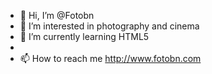 - 👋 Hi, I’m @Fotobn
- 👀 I’m interested in photography and cinema
- 🌱 I’m currently learning HTML5
-
- 📫 How to reach me http://www.fotobn.com

<!---
Fotobn/Fotobn is a ✨ special ✨ repository because its `README.md` (this file) appears on your GitHub profile.
You can click the Preview link to take a look at your changes.
--->
